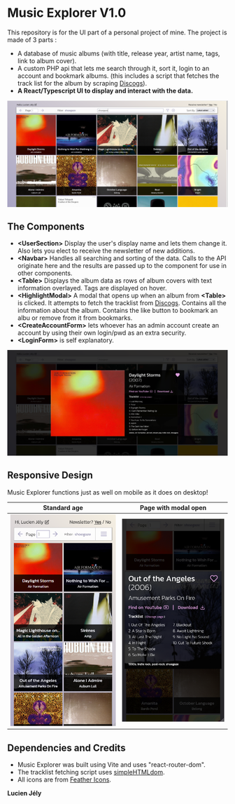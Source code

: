 # Music Explorer V1.0

This repository is for the UI part of a personal project of mine. The project is made of 3 parts : 
- A database of music albums (with title, release year, artist name, tags, link to album cover).
- A custom PHP api that lets me search through it, sort it, login to an account and bookmark albums.
    (this includes a script that fetches the track list for the album by scraping [Discogs](https://www.discogs.com/)).
- **A React/Typescript UI to display and interact with the data.**

![A screenshot of a random page with album covers](./readme_media/musexp1.png)

## The Components

- **\<UserSection\>** Display the user's display name and lets them change it. Also lets you elect to receive the newsletter of new additions.
- **\<Navbar\>** Handles all searching and sorting of the data. Calls to the API originate here and the results are passed up to the <App /> component for use in other components.
- **\<Table\>** Displays the album data as rows of album covers with text information overlayed. Tags are displayed on hover.
- **\<HighlightModal\>** A modal that opens up when an album from **\<Table\>** is clicked. It attempts to fetch the tracklist from [Discogs](https://www.discogs.com/). Contains all the information about the album. Contains the like button to bookmark an albu or remove from it from bookmarks.
- **\<CreateAccountForm\>** lets whoever has an admin account create an account by using their own login/pwd as an extra security.
- **\<LoginForm\>** is self explanatory. 

![A screenshot of the highlight modal component displaying an album's title, release year, recording artist, tracklist, and tags](./readme_media/musexp3.png)

## Responsive Design

Music Explorer functions just as well on mobile as it does on desktop!

| Standard age | Page with modal open|
|--------------|---------------------|
|![Screenshot of music explorer on mobile](./readme_media/musexp-mobile.png)|![Screenshot of music explorer on mobile with a modal open](./readme_media/musexp-mobile3.png)|

## Dependencies and Credits

- Music Explorer was built using Vite and uses "react-router-dom".
- The tracklist fetching script uses [simpleHTMLdom](https://simplehtmldom.sourceforge.io/docs/1.9/index.html).
- All icons are from [Feather Icons](https://feathericons.com/).


**Lucien Jély**